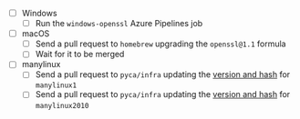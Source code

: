 - [ ] Windows
    - [ ] Run the `windows-openssl` Azure Pipelines job
- [ ] macOS
    - [ ] Send a pull request to `homebrew` upgrading the `openssl@1.1` formula
    - [ ] Wait for it to be merged
- [ ] manylinux
    - [ ] Send a pull request to `pyca/infra` updating the [version and hash](https://github.com/pyca/infra/blob/master/cryptography-manylinux1/install_openssl.sh#L5-L6) for `manylinux1`
    - [ ] Send a pull request to `pyca/infra` updating the [version and hash](https://github.com/pyca/infra/blob/master/cryptography-manylinux2010/install_openssl.sh#L5-L6) for `manylinux2010`
